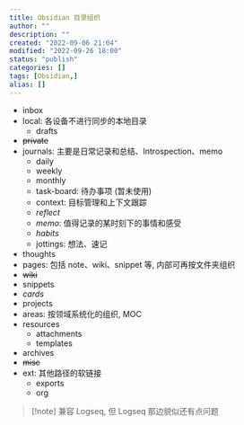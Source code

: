 ```yaml
---
title: Obsidian 目录组织
author: ""
description: ""
created: "2022-09-06 21:04"
modified: "2022-09-26 18:00"
status: "publish"
categories: []
tags: [Obsidian,]
alias: []
---
```


- inbox
- local: 各设备不进行同步的本地目录
    - drafts
- ~~private~~
- journals: 主要是日常记录和总结、Introspection、memo
    - daily
    - weekly
    - monthly
    - task-board: 待办事项 (暂未使用)
    - context: 目标管理和上下文跟踪
    - *reflect*
    - *memo*: 值得记录的某时刻下的事情和感受
    - *habits*
    - jottings: 想法、速记
- thoughts
- pages: 包括 note、wiki、snippet 等, 内部可再按文件夹组织
- ~~wiki~~
- snippets
- *cards*
- projects
- areas: 按领域系统化的组织, MOC
- resources
    - attachments
    - templates
- archives
- ~~misc~~
- ext: 其他路径的软链接
    - exports
    - org

>[!note] 兼容 Logseq, 但 Logseq 那边貌似还有点问题